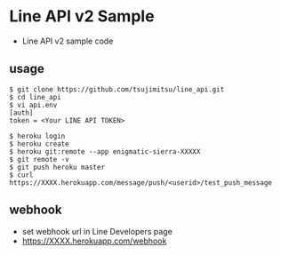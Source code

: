 Line API v2 Sample
====
* Line API v2 sample code

usage
----

    $ git clone https://github.com/tsujimitsu/line_api.git
    $ cd line_api
    $ vi api.env
    [auth]
    token = <Your LINE API TOKEN>

    $ heroku login
    $ heroku create
    $ heroku git:remote --app enigmatic-sierra-XXXXX
    $ git remote -v
    $ git push heroku master
    $ curl https://XXXX.herokuapp.com/message/push/<userid>/test_push_message

webhook
----
* set webhook url in Line Developers page
 * https://XXXX.herokuapp.com/webhook
